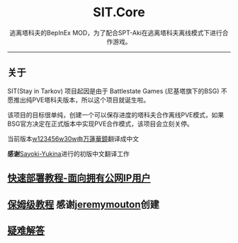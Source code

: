 <div align=center style="text-align: center">
<h1 style="text-align: center"> SIT.Core </h1>
逃离塔科夫的BepInEx MOD，为了配合SPT-Aki在逃离塔科夫离线模式下进行合作游戏。
</div>

---

## 关于

SIT(Stay in Tarkov) 项目起因是由于 Battlestate Games (尼基塔旗下的BSG) 不愿推出纯PVE塔科夫版本，所以这个项目就诞生啦。

该项目的目标很单纯，创建一个可以保存进度的塔科夫合作离线PVE模式，如果BSG官方决定在正式版本中实现PVE合作模式，该项目会立刻关停。


当前版本[w123456w30w](https://space.bilibili.com/3812005)由[万蓮華鏡](https://space.bilibili.com/32889242)翻译成中文

__感谢__[Sayoki-Yukina](https://github.com/Sayoki-Yukina)进行的初版中文翻译工作

## [快速部署教程-面向拥有公网IP用户](./Guides/通常部署方式-SETUP-STANDARD.md)

## [保姆级教程](./Guides/保姆级教程-Step-By-Step-Installation-Guide.md) 感谢[jeremymouton](https://github.com/jeremymouton)创建

## [疑难解答](./疑难解答-FAQs.md)
